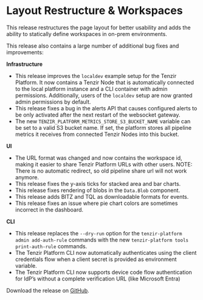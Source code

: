 # Layout Restructure & Workspaces

This release restructures the page layout for better usability and adds the ability to statically define workspaces in on-prem environments.

This release also contains a large number of additional bug fixes and improvements:

**Infrastructure**

* This release improves the `localdev` example setup for the Tenzir Platform. It now contains a Tenzir Node that is automatically connected to the local platform instance and a CLI container with admin permissions. Additionally, users of the `localdev` setup are now granted admin permissions by default.
* This release fixes a bug in the alerts API that causes configured alerts to be only activated after the next restart of the websocket gateway.
* The new `TENZIR_PLATFORM_METRICS_STORE_S3_BUCKET_NAME` variable can be set to a valid S3 bucket name. If set, the platform stores all pipeline metrics it receives from connected Tenzir Nodes into this bucket.

**UI**

* The URL format was changed and now contains the workspace id, making it easier to share Tenzir Platform URLs with other users. NOTE: There is no automatic redirect, so old pipeline share url will not work anymore.
* This release fixes the y-axis ticks for stacked area and bar charts.
* This release fixes rendering of blobs in the `Data.Blob` component.
* This release adds BITZ and TQL as downloadable formats for events.
* This release fixes an issue where pie chart colors are sometimes incorrect in the dashboard.

**CLI**

* This release replaces the `--dry-run` option for the `tenzir-platform admin add-auth-rule` commands with the new `tenzir-platform tools print-auth-rule` commands.
* The Tenzir Platform CLI now automatically authenticates using the client credentials flow when a client secret is provided as environment variable.
* The Tenzir Platform CLI now supports device code flow authentication for IdP’s without a complete verification URL (like Microsoft Entra)

Download the release on [GitHub](https://github.com/tenzir/platform/releases/tag/v1.10.0).